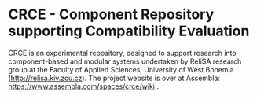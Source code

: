 # CRCE - Component Repository supporting Compatibility Evaluation

CRCE is an experimental repository, designed to support research into component-based and modular systems undertaken by ReliSA research group at the Faculty of Applied Sciences, University of West Bohemia (http://relisa.kiv.zcu.cz).  The project website is over at Assembla: https://www.assembla.com/spaces/crce/wiki .
